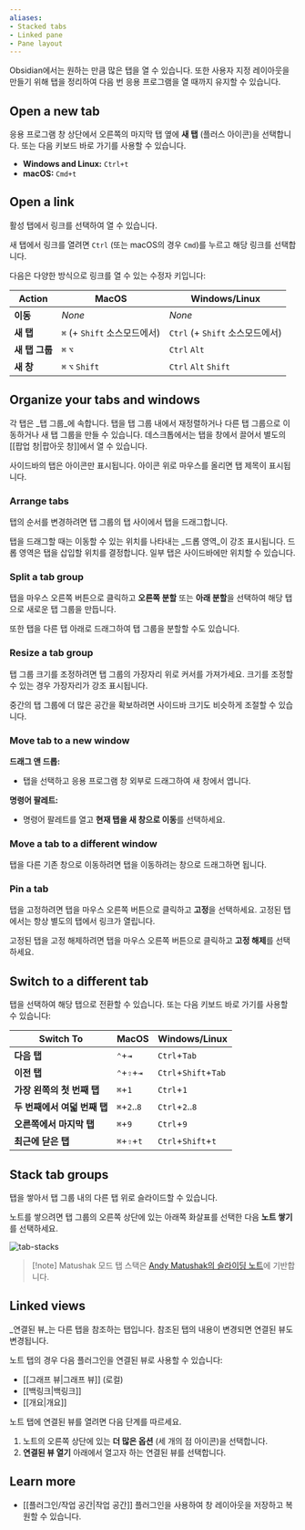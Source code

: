 ```yaml
---
aliases:
- Stacked tabs
- Linked pane
- Pane layout
---
```


Obsidian에서는 원하는 만큼 많은 탭을 열 수 있습니다. 또한 사용자 지정 레이아웃을 만들기 위해 탭을 정리하여 다음 번 응용 프로그램을 열 때까지 유지할 수 있습니다.

## Open a new tab

응용 프로그램 창 상단에서 오른쪽의 마지막 탭 옆에 **새 탭** (플러스 아이콘)을 선택합니다. 또는 다음 키보드 바로 가기를 사용할 수 있습니다.

- **Windows and Linux:** `Ctrl+t`
- **macOS:** `Cmd+t`

## Open a link

활성 탭에서 링크를 선택하여 열 수 있습니다.

새 탭에서 링크를 열려면 `Ctrl` (또는 macOS의 경우 `Cmd`)를 누르고 해당 링크를 선택합니다.

다음은 다양한 방식으로 링크를 열 수 있는 수정자 키입니다:


|Action|MacOS|Windows/Linux|
|---|---|---|
|**이동**|_None_|_None_|
|**새 탭**|`⌘` (+ `Shift` 소스모드에서)|`Ctrl` (+ `Shift` 소스모드에서)|
|**새 탭 그룹**|`⌘` `⌥`| `Ctrl` `Alt`|
|**새 창**|`⌘` `⌥` `Shift`|`Ctrl` `Alt` `Shift`|

## Organize your tabs and windows

각 탭은 _탭 그룹_에 속합니다. 탭을 탭 그룹 내에서 재정렬하거나 다른 탭 그룹으로 이동하거나 새 탭 그룹을 만들 수 있습니다. 데스크톱에서는 탭을 창에서 끌어서 별도의 [[팝업 창|팝아웃 창]]에서 열 수 있습니다.

사이드바의 탭은 아이콘만 표시됩니다. 아이콘 위로 마우스를 올리면 탭 제목이 표시됩니다.

### Arrange tabs

탭의 순서를 변경하려면 탭 그룹의 탭 사이에서 탭을 드래그합니다.

탭을 드래그할 때는 이동할 수 있는 위치를 나타내는 _드롭 영역_이 강조 표시됩니다. 드롭 영역은 탭을 삽입할 위치를 결정합니다. 일부 탭은 사이드바에만 위치할 수 있습니다.

### Split a tab group

탭을 마우스 오른쪽 버튼으로 클릭하고 **오른쪽 분할** 또는 **아래 분할**을 선택하여 해당 탭으로 새로운 탭 그룹을 만듭니다.

또한 탭을 다른 탭 아래로 드래그하여 탭 그룹을 분할할 수도 있습니다.

### Resize a tab group

탭 그룹 크기를 조정하려면 탭 그룹의 가장자리 위로 커서를 가져가세요. 크기를 조정할 수 있는 경우 가장자리가 강조 표시됩니다.

중간의 탭 그룹에 더 많은 공간을 확보하려면 사이드바 크기도 비슷하게 조절할 수 있습니다.

### Move tab to a new window

**드래그 앤 드롭:**

- 탭을 선택하고 응용 프로그램 창 외부로 드래그하여 새 창에서 엽니다.

**명령어 팔레트:**

- 명령어 팔레트를 열고 **현재 탭을 새 창으로 이동**를 선택하세요.

### Move a tab to a different window

탭을 다른 기존 창으로 이동하려면 탭을 이동하려는 창으로 드래그하면 됩니다.

### Pin a tab

탭을 고정하려면 탭을 마우스 오른쪽 버튼으로 클릭하고 **고정**을 선택하세요. 고정된 탭에서는 항상 별도의 탭에서 링크가 열립니다.

고정된 탭을 고정 해제하려면 탭을 마우스 오른쪽 버튼으로 클릭하고 **고정 해제**를 선택하세요.

## Switch to a different tab

탭을 선택하여 해당 탭으로 전환할 수 있습니다. 또는 다음 키보드 바로 가기를 사용할 수 있습니다:

| Switch To                 | MacOS            | Windows/Linux        |
|---------------------------|------------------|----------------------|
| **다음 탭**              | `⌃`+`⇥`         | `Ctrl`+`Tab`         |
| **이전 탭**          | `⌃`+`⇧`+`⇥`    | `Ctrl`+`Shift`+`Tab` |
| **가장 왼쪽의 첫 번째 탭** | `⌘`+`1`          | `Ctrl`+`1`           |
| **두 번째에서 여덟 번째 탭**        | `⌘`+`2`..`8`     | `Ctrl`+`2`..`8`      |
| **오른쪽에서 마지막 탭** | `⌘`+`9`          | `Ctrl`+`9`           |
| **최근에 닫은 탭**   | `⌘`+`⇧`+`t`     | `Ctrl`+`Shift`+`t`   |

## Stack tab groups

탭을 쌓아서 탭 그룹 내의 다른 탭 위로 슬라이드할 수 있습니다.

노트를 쌓으려면 탭 그룹의 오른쪽 상단에 있는 아래쪽 화살표를 선택한 다음 **노트 쌓기**를 선택하세요.

![tab-stacks](https://user-images.githubusercontent.com/693981/188205363-0f24b2a5-3706-4a8c-b38b-7a66baa68ce6.gif)

> [!note] Matushak 모드
> 탭 스택은 [Andy Matushak의 슬라이딩 노트](https://notes.andymatuschak.org/)에 기반합니다.

## Linked views

_연결된 뷰_는 다른 탭을 참조하는 탭입니다. 참조된 탭의 내용이 변경되면 연결된 뷰도 변경됩니다.

노트 탭의 경우 다음 플러그인을 연결된 뷰로 사용할 수 있습니다:

- [[그래프 뷰|그래프 뷰]] (로컬)
- [[백링크|백링크]]
- [[개요|개요]]

노트 탭에 연결된 뷰를 열려면 다음 단계를 따르세요.

1. 노트의 오른쪽 상단에 있는 **더 많은 옵션** (세 개의 점 아이콘)을 선택합니다.
2. **연결된 뷰 열기** 아래에서 열고자 하는 연결된 뷰를 선택합니다.

## Learn more

- [[플러그인/작업 공간|작업 공간]] 플러그인을 사용하여 창 레이아웃을 저장하고 복원할 수 있습니다.
